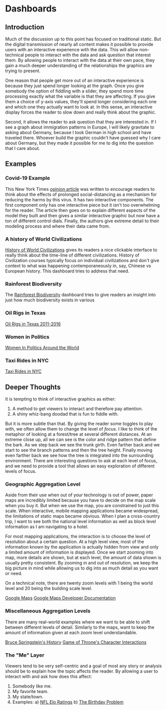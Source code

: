 # Dashboards




## Introduction
Much of the discussion up to this point has focused on traditional static. But the digital transmission of nearly all content makes it possible to provide users with an interactive experience with the data. This will allow non-technical people to interact with the data and ask question that interest them. By allowing people to interact with the data at their own pace, they gain a much deeper understanding of the relationships the graphics are trying to present.

One reason that people get more out of an interactive experience is because they just spend longer looking at the graph. Once you give somebody the option of fiddling with a slider, they spend more time processing exactly what the variable is that they are affecting. If you give them a choice of y-axis values, they'll spend longer considering each one and which one they actually want to look at.  In this sense, an interactive display forces the reader to slow down and really think about the graphic.

Second, it allows the reader to ask question that they are interested in. If I see a graph about immigration patterns in Europe, I will likely gravitate to asking about Germany, because I took German in high school and have traveled there. Whoever build the graphic couldn't have guessed why I care about Germany, but they made it possible for me to dig into the question that I care about.

## Examples

### Covid-19 Example

This New York Times [opinion article](https://www.nytimes.com/interactive/2020/03/25/opinion/coronavirus-trump-reopen-america.html?smid=fb-share&fbclid=IwAR0FAbOYaDwLx1cm9mHNgz3VWo6T5jy77IWR_k9f-x6bv8LHd5DE3aK-438) was written to encourage readers to think about the effects of prolonged social-distancing as a mechanism for reducing the harms by this virus. It has two interactive components. The first component only has one interactive piece but it isn't too overwhelming for the reader. The article then goes on to explain different aspects of the model they built and then gives a similar interactive graphic but now have a ton of different control dials. Finally, the authors give extreme detail to their modeling process and where their data came from.

### A history of World Civilizations
[History of World Civilizations](https://public.tableau.com/en-us/gallery/history-world?tab=featured&topic=greatest-hits) gives its readers a nice clickable interface to really think about the time-line of different civilizations. History of Civilization courses typically focus on individual civilizations and don't give context to what was happening contemporaneously in, say, Chinese vs European history. This dashboard tries to address that need.

### Rainforest Biodiversity
The [Rainforest Biodiversity](https://public.tableau.com/en-us/gallery/tale-rainforest?tab=featured&topic=greatest-hits) dashboard tries to give readers an insight into just how much biodiversity exists in various 

### Oil Rigs in Texas
[Oil Rigs in Texas 2011-2016](https://public.tableau.com/en-us/gallery/texan-oil-rigs?tab=featured&topic=greatest-hits)

### Women in Politics
[Women In Politics Around the World](https://public.tableau.com/en-us/gallery/women-politics-0?tab=featured&topic=greatest-hits)

### Taxi Rides in NYC
[Taxi Rides in NYC](https://public.tableau.com/en-us/gallery/new-york-taxis?tab=featured&topic=greatest-hits)


## Deeper Thoughts

It is tempting to think of interactive graphics as either:

1. A method to get viewers to interact and therefore pay attention.
2. A shiny whiz-bang doodad that is fun to fiddle with.

But it is more subtle than that. By giving the reader some toggles to play with, we often allow them to change the level of *focus*. I like to think of the metaphor of looking at a forest/tree at several different distances. At an extreme close up, all we can see is the color and ridge pattern that define the bark.  As we step back we see the trunk girth.  Even farther back and we start to see the branch patterns and then the tree height. Finally moving even farther back we see how the tree is integrated into the surrounding environment. There are interesting questions to ask at each level of focus, and we need to provide a tool that allows an easy exploration of different levels of focus. 


### Geographic Aggregation Level
Aside from their use when out of your technology is out of power, paper maps are incredibly limited because you have to decide on the map scale when you buy it. But when we use the map, you are constrained to just this scale. When interactive, mobile mapping applications became widespread, the limitations of static maps became obvious. When I plan a cross-country trip, I want to see both the national level information as well as block level information as I am navigating to a hotel. 

For most mapping applications, the interaction is to choose the level of resolution about a certain question. At a high level view, most of the information known by the application is actually hidden from view and only a limited amount of information is displayed. Once we start zooming into map, more details are shown, but at each level, the amount of data shown is usually pretty consistent. By zooming in and out of resolution, we keep the big picture in mind while allowing us to dig into as much detail as you want or need.

On a technical note, there are twenty zoom levels with 1 being the world level and 20 being the building scale level. 

[Google Maps](maps.google.com)
[Google Maps Developer Documentation](https://developers.google.com/maps/documentation/maps-static/dev-guide)
    

### Miscellaneous Aggregation Levels 
There are many real-world examples where we want to be able to shift between different levels of detail. Similarly to the maps, want to keep the amount of information given at each zoom level understandable. 

[Bruce Springstein's History](http://duelingdatalarge.blogspot.com)
[Game of Throne's Character Interactions](http://beta.wind-and-words.com)


### The "Me" Layer
Viewers tend to be very self-centric and a goal of most any story or analysis should be to explain how the topic affects the reader. By allowing a user to interact with and ask how does this affect:

1. Somebody like me.
2. My favorite team.
3. My state/town.
4. Examples:
    a) [NFL Elo Ratings](https://projects.fivethirtyeight.com/complete-history-of-the-nfl/)
    b) [The Birthday Problem](https://pudding.cool/2018/04/birthday-paradox/)


